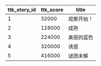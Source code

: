 |ttk_story_id|ttk_score|title|
| --- | --- | --- |
|1|32000|观察开始！|
|2|128000|成熟|
|3|224000|美丽的蓝色|
|4|320000|诱惑|
|5|416000|谜团未解|